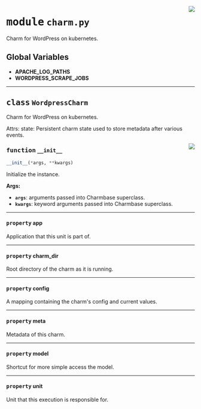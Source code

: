 <!-- markdownlint-disable -->

<a href="../src/charm.py#L0"><img align="right" style="float:right;" src="https://img.shields.io/badge/-source-cccccc?style=flat-square"></a>

# <kbd>module</kbd> `charm.py`
Charm for WordPress on kubernetes. 

**Global Variables**
---------------
- **APACHE_LOG_PATHS**
- **WORDPRESS_SCRAPE_JOBS**


---

## <kbd>class</kbd> `WordpressCharm`
Charm for WordPress on kubernetes. 

Attrs:  state: Persistent charm state used to store metadata after various events. 

<a href="../src/charm.py#L137"><img align="right" style="float:right;" src="https://img.shields.io/badge/-source-cccccc?style=flat-square"></a>

### <kbd>function</kbd> `__init__`

```python
__init__(*args, **kwargs)
```

Initialize the instance. 



**Args:**
 
 - <b>`args`</b>:  arguments passed into Charmbase superclass. 
 - <b>`kwargs`</b>:  keyword arguments passed into Charmbase superclass. 


---

#### <kbd>property</kbd> app

Application that this unit is part of. 

---

#### <kbd>property</kbd> charm_dir

Root directory of the charm as it is running. 

---

#### <kbd>property</kbd> config

A mapping containing the charm's config and current values. 

---

#### <kbd>property</kbd> meta

Metadata of this charm. 

---

#### <kbd>property</kbd> model

Shortcut for more simple access the model. 

---

#### <kbd>property</kbd> unit

Unit that this execution is responsible for. 




